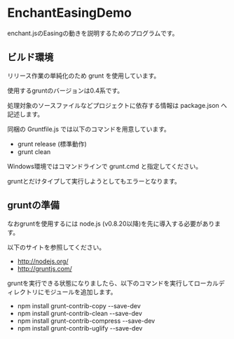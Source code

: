 EnchantEasingDemo
=================

enchant.jsのEasingの動きを説明するためのプログラムです。

## ビルド環境

リリース作業の単純化のため grunt を使用しています。

使用するgruntのバージョンは0.4系です。

処理対象のソースファイルなどプロジェクトに依存する情報は package.json へ記述します。

同梱の Gruntfile.js では以下のコマンドを用意しています。

* grunt release (標準動作)
* grunt clean

Windows環境ではコマンドラインで grunt.cmd と指定してください。

gruntとだけタイプして実行しようとしてもエラーとなります。


## gruntの準備

なおgruntを使用するには node.js (v0.8.20以降)を先に導入する必要があります。

以下のサイトを参照してください。

* http://nodejs.org/
* http://gruntjs.com/

gruntを実行できる状態になりましたら、以下のコマンドを実行してローカルディレクトリにモジュールを追加します。

* npm install grunt-contrib-copy --save-dev
* npm install grunt-contrib-clean --save-dev
* npm install grunt-contrib-compress --save-dev
* npm install grunt-contrib-uglify --save-dev


